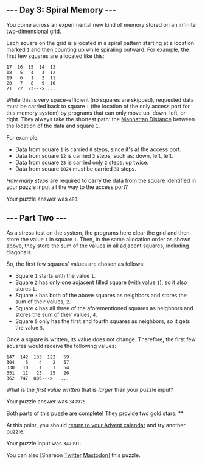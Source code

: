 \--- Day 3: Spiral Memory ---
----------

You come across an experimental new kind of memory stored on an infinite two-dimensional grid.

Each square on the grid is allocated in a spiral pattern starting at a location marked `1` and then counting up while spiraling outward. For example, the first few squares are allocated like this:

```
17  16  15  14  13
18   5   4   3  12
19   6   1   2  11
20   7   8   9  10
21  22  23---> ...

```

While this is very space-efficient (no squares are skipped), requested data must be carried back to square `1` (the location of the only access port for this memory system) by programs that can only move up, down, left, or right. They always take the shortest path: the [Manhattan Distance](https://en.wikipedia.org/wiki/Taxicab_geometry) between the location of the data and square `1`.

For example:

* Data from square `1` is carried `0` steps, since it's at the access port.
* Data from square `12` is carried `3` steps, such as: down, left, left.
* Data from square `23` is carried only `2` steps: up twice.
* Data from square `1024` must be carried `31` steps.

*How many steps* are required to carry the data from the square identified in your puzzle input all the way to the access port?

Your puzzle answer was `480`.

\--- Part Two ---
----------

As a stress test on the system, the programs here clear the grid and then store the value `1` in square `1`. Then, in the same allocation order as shown above, they store the sum of the values in all adjacent squares, including diagonals.

So, the first few squares' values are chosen as follows:

* Square `1` starts with the value `1`.
* Square `2` has only one adjacent filled square (with value `1`), so it also stores `1`.
* Square `3` has both of the above squares as neighbors and stores the sum of their values, `2`.
* Square `4` has all three of the aforementioned squares as neighbors and stores the sum of their values, `4`.
* Square `5` only has the first and fourth squares as neighbors, so it gets the value `5`.

Once a square is written, its value does not change. Therefore, the first few squares would receive the following values:

```
147  142  133  122   59
304    5    4    2   57
330   10    1    1   54
351   11   23   25   26
362  747  806--->   ...

```

What is the *first value written* that is *larger* than your puzzle input?

Your puzzle answer was `349975`.

Both parts of this puzzle are complete! They provide two gold stars: \*\*

At this point, you should [return to your Advent calendar](/2017) and try another puzzle.

Your puzzle input was `347991`.

You can also [Shareon [Twitter](https://twitter.com/intent/tweet?text=I%27ve+completed+%22Spiral+Memory%22+%2D+Day+3+%2D+Advent+of+Code+2017&url=https%3A%2F%2Fadventofcode%2Ecom%2F2017%2Fday%2F3&related=ericwastl&hashtags=AdventOfCode) [Mastodon](javascript:void(0);)] this puzzle.